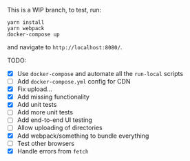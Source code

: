 This is a WIP branch, to test, run:

    yarn install
    yarn webpack
    docker-compose up

and navigate to `http://localhost:8080/`.

TODO:
- [x] Use `docker-compose` and automate all the `run-local` scripts
- [ ] Add `docker-compose.yml` config for CDN
- [x] Fix upload...
- [x] Add missing functionality
- [X] Add unit tests
- [ ] Add more unit tests
- [ ] Add end-to-end UI testing 
- [ ] Allow uploading of directories
- [x] Add webpack/something to bundle everything
- [ ] Test other browsers
- [x] Handle errors from `fetch`
